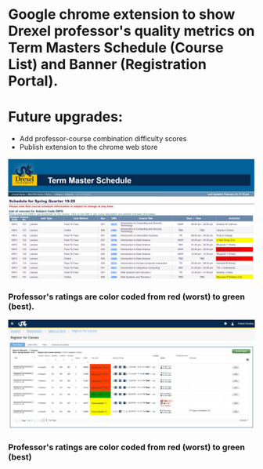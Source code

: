 # Google chrome extension to show Drexel professor's quality metrics on Term Masters Schedule (Course List) and Banner (Registration Portal). 
# Future upgrades:
- Add professor-course combination difficulty scores 
- Publish extension to the chrome web store


![GitHub Logo](termMasterSchedule.png)
### Professor's ratings are color coded from red (worst) to green (best). 

![GitHub Logo](banner_demo.png)
### Professor's ratings are color coded from red (worst) to green (best)